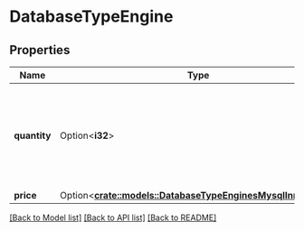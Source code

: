 # DatabaseTypeEngine

## Properties

Name | Type | Description | Notes
------------ | ------------- | ------------- | -------------
**quantity** | Option<**i32**> | The number of nodes for the Managed Database cluster for this subscription tier. | [optional]
**price** | Option<[**crate::models::DatabaseTypeEnginesMysqlInnerPrice**](DatabaseType_engines_mysql_inner_price.md)> |  | [optional]

[[Back to Model list]](../README.md#documentation-for-models) [[Back to API list]](../README.md#documentation-for-api-endpoints) [[Back to README]](../README.md)


